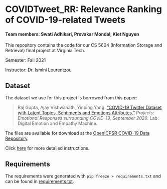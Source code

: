 # COVIDTweet_RR: Relevance Ranking of COVID-19-related Tweets

#### Team members: Swati Adhikari, Provakar Mondal, Kiet Nguyen

This repository contains the code for our CS 5604 (Information Storage and Retrieval) final project at Virginia Tech.

Semester: Fall 2021

Instructor: Dr. Ismini Lourentzou

## Dataset

The dataset we use for this project is borrowed from this paper:

> Raj Gupta, Ajay Vishwanath, Yinping Yang. [“COVID-19 Twitter Dataset with Latent Topics, Sentiments and Emotions Attributes.”](https://arxiv.org/pdf/2007.06954.pdf) _Projects: Emotional Responses surrounding COVID-19, September 2020_. Lab: Digital Emotion and Empathy Machine.

The files are available for download at the [OpenICPSR COVID-19 Data Repository](https://doi.org/10.3886/E120321).

Click [here](data/README.md) for more detailed instructions.

## Requirements

The requirements were generated with `pip freeze > requirements.txt` and can be found in [requirements.txt](requirements.txt).
